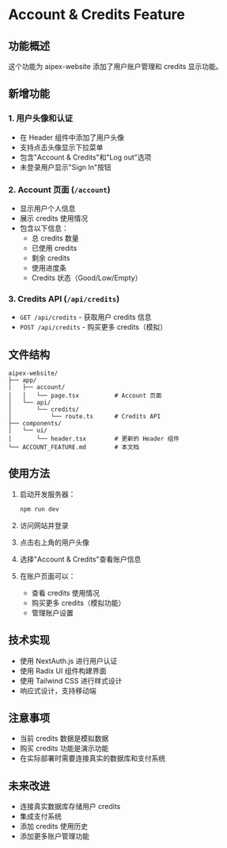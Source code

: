 # Account & Credits Feature

## 功能概述

这个功能为 aipex-website 添加了用户账户管理和 credits 显示功能。

## 新增功能

### 1. 用户头像和认证
- 在 Header 组件中添加了用户头像
- 支持点击头像显示下拉菜单
- 包含"Account & Credits"和"Log out"选项
- 未登录用户显示"Sign In"按钮

### 2. Account 页面 (`/account`)
- 显示用户个人信息
- 展示 credits 使用情况
- 包含以下信息：
  - 总 credits 数量
  - 已使用 credits
  - 剩余 credits
  - 使用进度条
  - Credits 状态（Good/Low/Empty）

### 3. Credits API (`/api/credits`)
- `GET /api/credits` - 获取用户 credits 信息
- `POST /api/credits` - 购买更多 credits（模拟）

## 文件结构

```
aipex-website/
├── app/
│   ├── account/
│   │   └── page.tsx          # Account 页面
│   └── api/
│       └── credits/
│           └── route.ts      # Credits API
├── components/
│   └── ui/
│       └── header.tsx        # 更新的 Header 组件
└── ACCOUNT_FEATURE.md        # 本文档
```

## 使用方法

1. 启动开发服务器：
   ```bash
   npm run dev
   ```

2. 访问网站并登录

3. 点击右上角的用户头像

4. 选择"Account & Credits"查看账户信息

5. 在账户页面可以：
   - 查看 credits 使用情况
   - 购买更多 credits（模拟功能）
   - 管理账户设置

## 技术实现

- 使用 NextAuth.js 进行用户认证
- 使用 Radix UI 组件构建界面
- 使用 Tailwind CSS 进行样式设计
- 响应式设计，支持移动端

## 注意事项

- 当前 credits 数据是模拟数据
- 购买 credits 功能是演示功能
- 在实际部署时需要连接真实的数据库和支付系统

## 未来改进

- 连接真实数据库存储用户 credits
- 集成支付系统
- 添加 credits 使用历史
- 添加更多账户管理功能


